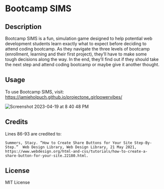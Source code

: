# Bootcamp SIMS

## Description
Bootcamp SIMS is a fun, simulation game designed to help potential web development students learn exactly what to expect before deciding to attend coding bootcamp. As they navigate the three levels of bootcamp (enrollment, learning and their first project), they’ll have to make some tough decisions along the way. In the end, they’ll find out if they should take the next step and attend coding bootcamp or maybe give it another thought. 

## Usage
To use Bootcamp SIMS, visit: https://jamieholpuch.github.io/projectone_girlpowervibes/

![Screenshot 2023-04-19 at 8 40 48 PM](https://user-images.githubusercontent.com/126021339/233229596-a15014ac-2e27-4405-883b-f388813a5fa7.png)

## Credits
Lines 86-93 are credited to:

    Summers, Stacy. “How to Create Share Buttons for Your Site Step-By-Step.”  Web Design Library, Web Design Library, 21 May 2021, https://www.webdesign.org/html-and-css/tutorials/how-to-create-a-share-button-for-your-site.22180.html. 

## License
MIT License